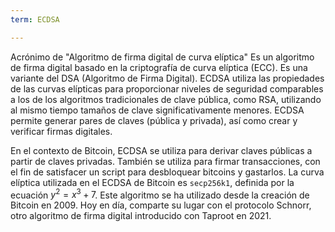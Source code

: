 ```yaml
---
term: ECDSA

---
```

Acrónimo de "Algoritmo de firma digital de curva elíptica" Es un algoritmo de firma digital basado en la criptografía de curva elíptica (ECC). Es una variante del DSA (Algoritmo de Firma Digital). ECDSA utiliza las propiedades de las curvas elípticas para proporcionar niveles de seguridad comparables a los de los algoritmos tradicionales de clave pública, como RSA, utilizando al mismo tiempo tamaños de clave significativamente menores. ECDSA permite generar pares de claves (pública y privada), así como crear y verificar firmas digitales.

En el contexto de Bitcoin, ECDSA se utiliza para derivar claves públicas a partir de claves privadas. También se utiliza para firmar transacciones, con el fin de satisfacer un script para desbloquear bitcoins y gastarlos. La curva elíptica utilizada en el ECDSA de Bitcoin es `secp256k1`, definida por la ecuación $y^2 = x^3 + 7$. Este algoritmo se ha utilizado desde la creación de Bitcoin en 2009. Hoy en día, comparte su lugar con el protocolo Schnorr, otro algoritmo de firma digital introducido con Taproot en 2021.